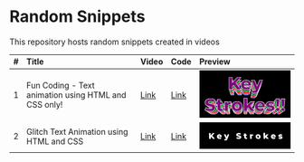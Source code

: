 # Random Snippets

This repository hosts random snippets created in videos

|   # | Title                                                    | Video                                          | Code                                                                                           | Preview                                                                                                                     |
|----:|:---------------------------------------------------------|:-----------------------------------------------|:-----------------------------------------------------------------------------------------------|:----------------------------------------------------------------------------------------------------------------------------|
|   1 | Fun Coding - Text animation using HTML and CSS only!     | [Link](https://youtube.com/shorts/WFIyEIKDtKc) | [Link](https://github.com/doingthisalright/random-snippets/tree/main/text-animation-1)         | ![Text Animation](https://github.com/doingthisalright/random-snippets/blob/main/text-animation-1/preview.gif)               |
|   2 | Glitch Text Animation using HTML and CSS                 | [Link](https://youtube.com/shorts/nAFE_I7JAUk) | [Link](https://github.com/doingthisalright/random-snippets/tree/main/text-animation-2-glitch)  | ![Glitch Text Animation](https://github.com/doingthisalright/random-snippets/blob/main/text-animation-2-glitch/preview.gif) |